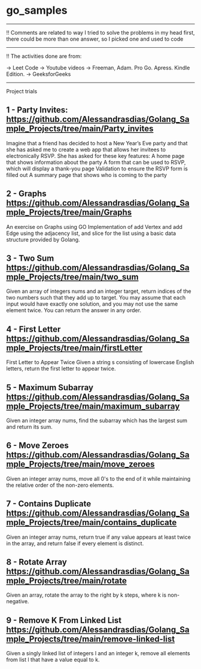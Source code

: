# go_samples

-----------------------------

!! Comments are related to way I tried to solve the problems in my head first, there could be more than one answer, so I picked one and used to code

-----------------------------

!! The activities done are from: 

-> Leet Code
-> Youtube videos
-> Freeman, Adam. Pro Go. Apress. Kindle Edition.
-> GeeksforGeeks

------------------------------

Project trials 

1 - Party Invites:
https://github.com/Alessandrasdias/Golang_Sample_Projects/tree/main/Party_invites
------------------------------
Imagine that a friend has decided to host a New Year’s Eve party and that she has asked me to create a web app that allows her invitees to electronically RSVP. She has asked for these key features: A home page that shows information about the party A form that can be used to RSVP, which will display a thank-you page Validation to ensure the RSVP form is filled out A summary page that shows who is coming to the party


2 - Graphs
https://github.com/Alessandrasdias/Golang_Sample_Projects/tree/main/Graphs
---------------------------------
An exercise on Graphs using GO
Implementation of add Vertex and add Edge using the adjacency list, and slice for the list using a basic data structure provided by Golang.  


3 - Two Sum 
https://github.com/Alessandrasdias/Golang_Sample_Projects/tree/main/two_sum
---------------------------------

Given an array of integers nums and an integer target, return indices of the two numbers such that they add up to target.
You may assume that each input would have exactly one solution, and you may not use the same element twice.
You can return the answer in any order.


4 - First Letter 
https://github.com/Alessandrasdias/Golang_Sample_Projects/tree/main/firstLetter
---------------------------------

First Letter to Appear Twice
Given a string s consisting of lowercase English letters, return the first letter to appear twice.

5 - Maximum Subarray
https://github.com/Alessandrasdias/Golang_Sample_Projects/tree/main/maximum_subarray
---------------------------------

Given an integer array nums, find the subarray which has the largest sum and return its sum.

6 - Move Zeroes
https://github.com/Alessandrasdias/Golang_Sample_Projects/tree/main/move_zeroes
---------------------------------
Given an integer array nums, move all 0's to the end of it while maintaining the relative order of the non-zero elements.

7 - Contains Duplicate
https://github.com/Alessandrasdias/Golang_Sample_Projects/tree/main/contains_duplicate
---------------------------------
Given an integer array nums, return true if any value appears at least twice in the array, and return false if every element is distinct.


8 -  Rotate Array
https://github.com/Alessandrasdias/Golang_Sample_Projects/tree/main/rotate
---------------------------------
Given an array, rotate the array to the right by k steps, where k is non-negative.

9 -  Remove K From Linked List
https://github.com/Alessandrasdias/Golang_Sample_Projects/tree/main/remove-linked-list
---------------------------------
Given a singly linked list of integers l and an integer k, remove all elements from list l that have a value equal to k.